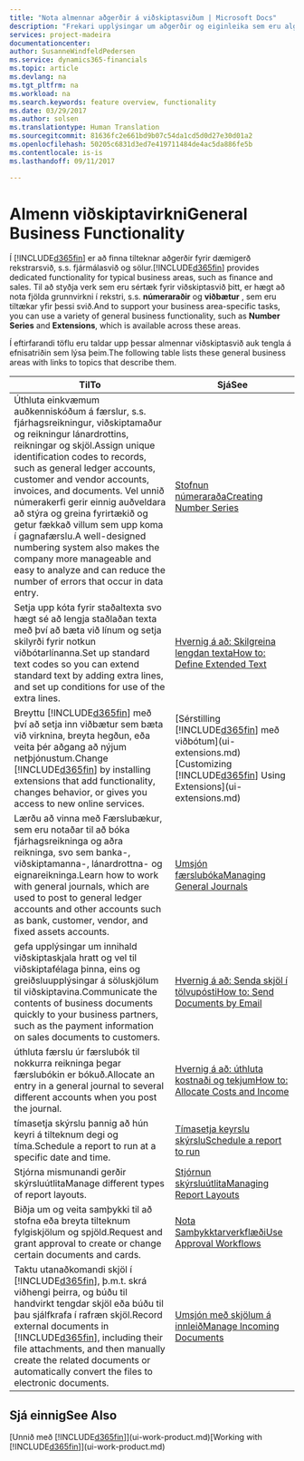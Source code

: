 ```yaml
---
title: "Nota almennar aðgerðir á viðskiptasviðum | Microsoft Docs"
description: "Frekari upplýsingar um aðgerðir og eiginleika sem eru algengir á viðskiptasviðum í Dynamics 365 for Financials."
services: project-madeira
documentationcenter: 
author: SusanneWindfeldPedersen
ms.service: dynamics365-financials
ms.topic: article
ms.devlang: na
ms.tgt_pltfrm: na
ms.workload: na
ms.search.keywords: feature overview, functionality
ms.date: 03/29/2017
ms.author: solsen
ms.translationtype: Human Translation
ms.sourcegitcommit: 81636fc2e661bd9b07c54da1cd5d0d27e30d01a2
ms.openlocfilehash: 50205c6831d3ed7e419711484de4ac5da886fe5b
ms.contentlocale: is-is
ms.lasthandoff: 09/11/2017

---
```

# <a name="general-business-functionality"></a><span data-ttu-id="01ed5-103">Almenn viðskiptavirkni</span><span class="sxs-lookup"><span data-stu-id="01ed5-103">General Business Functionality</span></span>
<span data-ttu-id="01ed5-104">Í [!INCLUDE[d365fin](includes/d365fin_md.md)] er að finna tilteknar aðgerðir fyrir dæmigerð rekstrarsvið, s.s. fjármálasvið og sölur.</span><span class="sxs-lookup"><span data-stu-id="01ed5-104">[!INCLUDE[d365fin](includes/d365fin_md.md)] provides dedicated functionality for typical business areas, such as finance and sales.</span></span> <span data-ttu-id="01ed5-105">Til að styðja verk sem eru sértæk fyrir viðskiptasvið þitt, er hægt að nota fjölda grunnvirkni í rekstri, s.s. **númeraraðir** og **viðbætur** , sem eru tiltækar yfir þessi svið.</span><span class="sxs-lookup"><span data-stu-id="01ed5-105">And to support your business area-specific tasks, you can use a variety of general business functionality, such as **Number Series** and **Extensions**, which is available across these areas.</span></span>

<span data-ttu-id="01ed5-106">Í eftirfarandi töflu eru taldar upp þessar almennar viðskiptasvið auk tengla á efnisatriðin sem lýsa þeim.</span><span class="sxs-lookup"><span data-stu-id="01ed5-106">The following table lists these general business areas with links to topics that describe them.</span></span>

| <span data-ttu-id="01ed5-107">Til</span><span class="sxs-lookup"><span data-stu-id="01ed5-107">To</span></span> | <span data-ttu-id="01ed5-108">Sjá</span><span class="sxs-lookup"><span data-stu-id="01ed5-108">See</span></span> |
| --- | --- |
| <span data-ttu-id="01ed5-109">Úthluta einkvæmum auðkenniskóðum á færslur, s.s. fjárhagsreikningur, viðskiptamaður og reikningur lánardrottins, reikningar og skjöl.</span><span class="sxs-lookup"><span data-stu-id="01ed5-109">Assign unique identification codes to records, such as general ledger accounts, customer and vendor accounts, invoices, and documents.</span></span> <span data-ttu-id="01ed5-110">Vel unnið númerakerfi gerir einnig auðveldara að stýra og greina fyrirtækið og getur fækkað villum sem upp koma í gagnafærslu.</span><span class="sxs-lookup"><span data-stu-id="01ed5-110">A well-designed numbering system also makes the company more manageable and easy to analyze and can reduce the number of errors that occur in data entry.</span></span> |[<span data-ttu-id="01ed5-111">Stofnun númeraraða</span><span class="sxs-lookup"><span data-stu-id="01ed5-111">Creating Number Series</span></span>](ui-create-number-series.md) |
| <span data-ttu-id="01ed5-112">Setja upp kóta fyrir staðaltexta svo hægt sé að lengja staðlaðan texta með því að bæta við línum og setja skilyrði fyrir notkun viðbótarlínanna.</span><span class="sxs-lookup"><span data-stu-id="01ed5-112">Set up standard text codes so you can extend standard text by adding extra lines, and set up conditions for use of the extra lines.</span></span> |[<span data-ttu-id="01ed5-113">Hvernig á að: Skilgreina lengdan texta</span><span class="sxs-lookup"><span data-stu-id="01ed5-113">How to: Define Extended Text</span></span>](ui-how-define-ext-text.md) |
| <span data-ttu-id="01ed5-114">Breyttu [!INCLUDE[d365fin](includes/d365fin_md.md)] með því að setja inn viðbætur sem bæta við virknina, breyta hegðun, eða veita þér aðgang að nýjum netþjónustum.</span><span class="sxs-lookup"><span data-stu-id="01ed5-114">Change [!INCLUDE[d365fin](includes/d365fin_md.md)] by installing extensions that add functionality, changes behavior, or gives you access to new online services.</span></span> |<span data-ttu-id="01ed5-115">[Sérstilling [!INCLUDE[d365fin](includes/d365fin_md.md)] með viðbótum](ui-extensions.md)</span><span class="sxs-lookup"><span data-stu-id="01ed5-115">[Customizing [!INCLUDE[d365fin](includes/d365fin_md.md)] Using Extensions](ui-extensions.md)</span></span> |
| <span data-ttu-id="01ed5-116">Lærðu að vinna með Færslubækur, sem eru notaðar til að bóka fjárhagsreikninga og aðra reikninga, svo sem banka-, viðskiptamanna-, lánardrottna- og eignareikninga.</span><span class="sxs-lookup"><span data-stu-id="01ed5-116">Learn how to work with general journals, which are used to post to general ledger accounts and other accounts such as bank, customer, vendor, and fixed assets accounts.</span></span> |[<span data-ttu-id="01ed5-117">Umsjón færslubóka</span><span class="sxs-lookup"><span data-stu-id="01ed5-117">Managing General Journals</span></span>](ui-work-general-journals.md) |
| <span data-ttu-id="01ed5-118">gefa upplýsingar um innihald viðskiptaskjala hratt og vel til viðskiptafélaga þinna, eins og greiðsluupplýsingar á söluskjölum til viðskiptavina.</span><span class="sxs-lookup"><span data-stu-id="01ed5-118">Communicate the contents of business documents quickly to your business partners, such as the payment information on sales documents to customers.</span></span> |[<span data-ttu-id="01ed5-119">Hvernig á að: Senda skjöl í tölvupósti</span><span class="sxs-lookup"><span data-stu-id="01ed5-119">How to: Send Documents by Email</span></span>](ui-how-send-documents-email.md) |
| <span data-ttu-id="01ed5-120">úthluta færslu úr færslubók til nokkurra reikninga þegar færslubókin er bókuð.</span><span class="sxs-lookup"><span data-stu-id="01ed5-120">Allocate an entry in a general journal to several different accounts when you post the journal.</span></span> |[<span data-ttu-id="01ed5-121">Hvernig á að: úthluta kostnaði og tekjum</span><span class="sxs-lookup"><span data-stu-id="01ed5-121">How to: Allocate Costs and Income</span></span>](year-allocate-costs-income.md) |
| <span data-ttu-id="01ed5-122">tímasetja skýrslu þannig að hún keyri á tilteknum degi og tíma.</span><span class="sxs-lookup"><span data-stu-id="01ed5-122">Schedule a report to run at a specific date and time.</span></span> |[<span data-ttu-id="01ed5-123">Tímasetja keyrslu skýrslu</span><span class="sxs-lookup"><span data-stu-id="01ed5-123">Schedule a report to run</span></span>](ui-schedule-report.md) |
| <span data-ttu-id="01ed5-124">Stjórna mismunandi gerðir skýrsluútlita</span><span class="sxs-lookup"><span data-stu-id="01ed5-124">Manage different types of report layouts.</span></span> |[<span data-ttu-id="01ed5-125">Stjórnun skýrsluútlita</span><span class="sxs-lookup"><span data-stu-id="01ed5-125">Managing Report Layouts</span></span>](ui-manage-report-layouts.md) |
| <span data-ttu-id="01ed5-126">Biðja um og veita samþykki til að stofna eða breyta tilteknum fylgiskjölum og spjöld.</span><span class="sxs-lookup"><span data-stu-id="01ed5-126">Request and grant approval to create or change certain documents and cards.</span></span> |[<span data-ttu-id="01ed5-127">Nota Samþykktarverkflæði</span><span class="sxs-lookup"><span data-stu-id="01ed5-127">Use Approval Workflows</span></span>](across-how-use-approval-workflows.md) |
| <span data-ttu-id="01ed5-128">Taktu utanaðkomandi skjöl í [!INCLUDE[d365fin](includes/d365fin_md.md)], þ.m.t. skrá viðhengi þeirra, og búðu til handvirkt tengdar skjöl eða búðu til þau sjálfkrafa í rafræn skjöl.</span><span class="sxs-lookup"><span data-stu-id="01ed5-128">Record external documents in [!INCLUDE[d365fin](includes/d365fin_md.md)], including their file attachments, and then manually create the related documents or automatically convert the files to electronic documents.</span></span> |[<span data-ttu-id="01ed5-129">Umsjón með skjölum á innleið</span><span class="sxs-lookup"><span data-stu-id="01ed5-129">Manage Incoming Documents</span></span>](across-income-documents.md) |

## <a name="see-also"></a><span data-ttu-id="01ed5-130">Sjá einnig</span><span class="sxs-lookup"><span data-stu-id="01ed5-130">See Also</span></span>
<span data-ttu-id="01ed5-131">[Unnið með [!INCLUDE[d365fin](includes/d365fin_md.md)]](ui-work-product.md)</span><span class="sxs-lookup"><span data-stu-id="01ed5-131">[Working with [!INCLUDE[d365fin](includes/d365fin_md.md)]](ui-work-product.md)</span></span>

